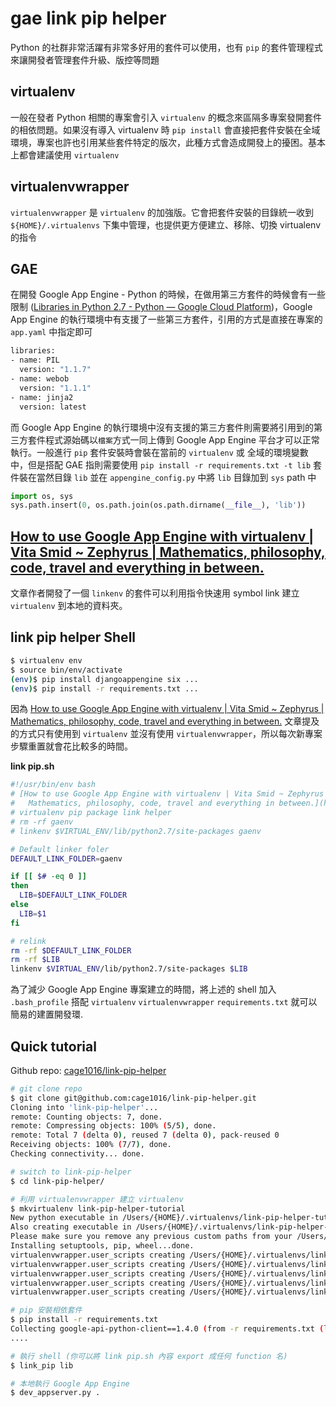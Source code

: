 # gae link pip helper


<!--more-->

Python 的社群非常活躍有非常多好用的套件可以使用，也有 `pip` 的套件管理程式來讓開發者管理套件升級、版控等問題


## virtualenv

一般在發者 Python 相關的專案會引入 `virtualenv` 的概念來區隔多專案發開套件的相依問題。如果沒有導入 virtualenv 時 `pip install` 會直接把套件安裝在全域環境，專案也許也引用某些套件特定的版次，此種方式會造成開發上的擾困。基本上都會建議使用 `virtualenv`

## virtualenvwrapper

`virtualenvwrapper` 是 `virtualenv` 的加強版。它會把套件安裝的目錄統一收到 `${HOME}/.virtualenvs` 下集中管理，也提供更方便建立、移除、切換 virtualenv 的指令

## GAE

在開發 Google App Engine - Python 的時候，在做用第三方套件的時候會有一些限制 ([Libraries in Python 2.7 - Python — Google Cloud Platform](https://goo.gl/GV1oxu))，Google App Engine 的執行環境中有支援了一些第三方套件，引用的方式是直接在專案的 `app.yaml` 中指定即可

```bash
libraries:
- name: PIL
  version: "1.1.7"
- name: webob
  version: "1.1.1"
- name: jinja2
  version: latest  
```

而 Google App Engine 的執行環境中沒有支援的第三方套件則需要將引用到的第三方套件程式源始碼以`檔案`方式一同上傳到 Google App Engine 平台才可以正常執行。一般進行 `pip` 套件安裝時會裝在當前的 `virtualenv` 或 全域的環境變數中，但是搭配 GAE 指則需要使用 `pip install -r requirements.txt -t lib` 套件裝在當然目錄 `lib` 並在 `appengine_config.py` 中將 `lib` 目錄加到 `sys` path 中

```python
import os, sys
sys.path.insert(0, os.path.join(os.path.dirname(__file__), 'lib'))
```

## [How to use Google App Engine with virtualenv | Vita Smid ~ Zephyrus | Mathematics, philosophy, code, travel and everything in between.](http://ze.phyr.us/appengine-virtualenv/)

文章作者開發了一個 `linkenv` 的套件可以利用指令快速用 symbol link 建立 `virtualenv` 到本地的資料夾。

## link pip helper Shell

```bash
$ virtualenv env
$ source bin/env/activate
(env)$ pip install djangoappengine six ...
(env)$ pip install -r requirements.txt ...
```

因為 [How to use Google App Engine with virtualenv | Vita Smid ~ Zephyrus | Mathematics, philosophy, code, travel and everything in between.](http://ze.phyr.us/appengine-virtualenv/) 文章提及的方式只有使用到 `virtualenv` 並沒有使用 `virtualenvwrapper`，所以每次新專案步驟重置就會花比較多的時間。

__link pip.sh__

```bash
#!/usr/bin/env bash
# [How to use Google App Engine with virtualenv | Vita Smid ~ Zephyrus |
#   Mathematics, philosophy, code, travel and everything in between.](http://ze.phyr.us/appengine-virtualenv/)
# virtualenv pip package link helper
# rm -rf gaenv
# linkenv $VIRTUAL_ENV/lib/python2.7/site-packages gaenv

# Default linker foler
DEFAULT_LINK_FOLDER=gaenv

if [[ $# -eq 0 ]]
then
  LIB=$DEFAULT_LINK_FOLDER
else
  LIB=$1
fi

# relink
rm -rf $DEFAULT_LINK_FOLDER
rm -rf $LIB
linkenv $VIRTUAL_ENV/lib/python2.7/site-packages $LIB
```

為了減少 Google App Engine 專案建立的時間，將上述的 shell 加入 `.bash_profile` 搭配 `virtualenv` `virtualenvwrapper` `requirements.txt` 就可以簡易的建置開發環.

## Quick tutorial

Github repo: [cage1016/link-pip-helper](https://github.com/cage1016/link-pip-helper)

```bash
# git clone repo
$ git clone git@github.com:cage1016/link-pip-helper.git
Cloning into 'link-pip-helper'...
remote: Counting objects: 7, done.
remote: Compressing objects: 100% (5/5), done.
remote: Total 7 (delta 0), reused 7 (delta 0), pack-reused 0
Receiving objects: 100% (7/7), done.
Checking connectivity... done.

# switch to link-pip-helper
$ cd link-pip-helper/

# 利用 virtualenvwrapper 建立 virtualenv
$ mkvirtualenv link-pip-helper-tutorial
New python executable in /Users/{HOME}/.virtualenvs/link-pip-helper-tutorial/bin/python2.7
Also creating executable in /Users/{HOME}/.virtualenvs/link-pip-helper-tutorial/bin/python
Please make sure you remove any previous custom paths from your /Users/{HOME}/.pydistutils.cfg file.
Installing setuptools, pip, wheel...done.
virtualenvwrapper.user_scripts creating /Users/{HOME}/.virtualenvs/link-pip-helper-tutorial/bin/predeactivate
virtualenvwrapper.user_scripts creating /Users/{HOME}/.virtualenvs/link-pip-helper-tutorial/bin/postdeactivate
virtualenvwrapper.user_scripts creating /Users/{HOME}/.virtualenvs/link-pip-helper-tutorial/bin/preactivate
virtualenvwrapper.user_scripts creating /Users/{HOME}/.virtualenvs/link-pip-helper-tutorial/bin/postactivate
virtualenvwrapper.user_scripts creating /Users/{HOME}/.virtualenvs/link-pip-helper-tutorial/bin/get_env_details

# pip 安裝相依套件
$ pip install -r requirements.txt
Collecting google-api-python-client==1.4.0 (from -r requirements.txt (line 1))
....

# 執行 shell (你可以將 link pip.sh 內容 export 成任何 function 名)
$ link_pip lib

# 本地執行 Google App Engine
$ dev_appserver.py .
```


